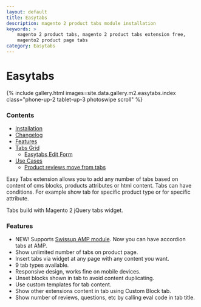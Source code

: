 ```yaml
---
layout: default
title: Easytabs
description: magento 2 product tabs module installation
keywords: >
    magento 2 product tabs, magento 2 product tabs extension free,
    magento2 product page tabs
category: Easytabs
---
```


# Easytabs

{% include gallery.html images=site.data.gallery.m2.easytabs.index class="phone-up-2 tablet-up-3 photoswipe scroll" %}

### Contents

 -  [Installation](installation/)
 -  [Changelog](changelog/)
 -  [Features](#features)
 -  [Tabs Grid](tabs-grid/)
     - [Easytabs Edit Form](tabs-grid/#edit-form)
 -  [Use Cases](use-cases/)
     +  [Product reviews move from tabs](use-cases/#product-reviews-move-from-tabs)

Easy Tabs extension allows you to add any number of tabs based on content of cms blocks, products attributes or html content. Tabs can have conditions. For example show tab for specific product type or for specific attribute.

Tabs build with Magento 2 jQuery tabs widget.

### Features

 -  NEW! Supports [Swissup AMP module](../amp/). Now you can have accordion tabs at AMP.
 -  Show unlimited number of tabs on product page.
 -  Insert tabs via widget at any page with any content you want.
 -  9 tab types available.
 -  Responsive design, works fine on mobile devices.
 -  Unset blocks shown in tab to avoid content duplicating.
 -  Use custom templates for tab content.
 -  Show other extensions content in tab using Custom Block tab.
 -  Show number of reviews, questions, etc by calling eval code in tab title.

